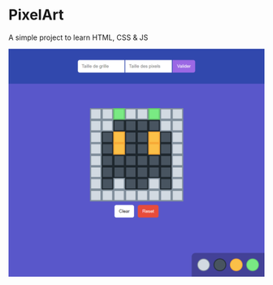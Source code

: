 # PixelArt
A simple project to learn HTML, CSS & JS

![preview](https://github.com/kbrdn1/PixelArt/blob/main/result.png?raw=true)
